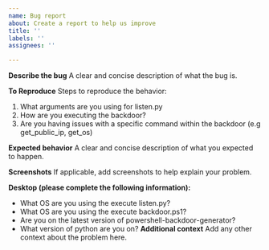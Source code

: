 ```yaml
---
name: Bug report
about: Create a report to help us improve
title: ''
labels: ''
assignees: ''

---
```


**Describe the bug**
A clear and concise description of what the bug is.

**To Reproduce**
Steps to reproduce the behavior:
1. What arguments are you using for listen.py
2. How are you executing the backdoor?
3. Are you having issues with a specific command within the backdoor (e.g get_public_ip, get_os)

**Expected behavior**
A clear and concise description of what you expected to happen.

**Screenshots**
If applicable, add screenshots to help explain your problem.

**Desktop (please complete the following information):**
 - What OS are you using the execute listen.py?
 - What OS are you using the execute backdoor.ps1?
 - Are you on the latest version of powershell-backdoor-generator?
 - What version of python are you on?
**Additional context**
Add any other context about the problem here.
